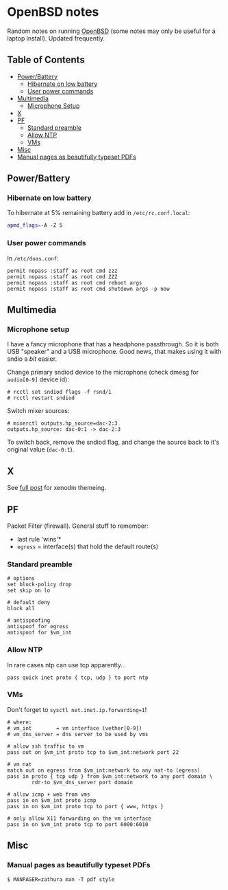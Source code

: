 # OpenBSD notes

Random notes on running [OpenBSD](https://openbsd.org/) (some notes may only be useful for a laptop install). Updated frequently.

## Table of Contents
* [Power/Battery](#Power%2fBattery)
  * [Hibernate on low battery](#Hibernate%20on%20low%20battery)
  * [User power commands](#User%20power%20commands)
* [Multimedia](#Multimedia)
  * [Microphone Setup](#Microphone%20Setup)
* [X](#X)
* [PF](#PF)
  * [Standard preamble](#Standard%20preamble)
  * [Allow NTP](#Allow%20NTP)
  * [VMs](#VMs)
* [Misc](#Misc)
* [Manual pages as beautifully typeset PDFs](#Manual%20pages%20as%20beautifully%20typeset%20PDFs)

## Power/Battery

### Hibernate on low battery

To hibernate at 5% remaining battery add in `/etc/rc.conf.local`:

```bash
apmd_flags=-A -Z 5
```

### User power commands

In `/etc/doas.conf`:

```
permit nopass :staff as root cmd zzz
permit nopass :staff as root cmd ZZZ
permit nopass :staff as root cmd reboot args
permit nopass :staff as root cmd shutdown args -p now
```

## Multimedia

### Microphone setup

I have a fancy microphone that has a headphone passthrough. So it is both USB "speaker" and a USB microphone. Good news, that makes using it with sndio a _bit_ easier.

Change primary sndiod device to the microphone (check dmesg for `audio[0-9]` device id):

```
# rcctl set sndiod flags -f rsnd/1
# rcctl restart sndiod
```

Switch mixer sources:

```
# mixerctl outputs.hp_source=dac-2:3
outputs.hp_source: dac-0:1 -> dac-2:3
```

To switch back, remove the sndiod flag, and change the source back to it's original value (`dac-0:1`).

## X

See [full post](/posts/2021-01-04-xenodm.html) for xenodm themeing.

## PF

Packet Filter (firewall). General stuff to remember:

* last rule 'wins'\*
* `egress` = interface(s) that hold the default route(s)

### Standard preamble

```
# options 
set block-policy drop
set skip on lo

# default deny
block all 

# antispoofing
antispoof for egress
antispoof for $vm_int
```

### Allow NTP

In rare cases ntp can use tcp apparently...

```
pass quick inet proto { tcp, udp } to port ntp
```

### VMs

Don't forget to `sysctl net.inet.ip.forwarding=1`!

```
# where:
# vm_int        = vm interface (vether[0-9])
# vm_dns_server = dns server to be used by vms

# allow ssh traffic to vm
pass out on $vm_int proto tcp to $vm_int:network port 22

# vm nat
match out on egress from $vm_int:network to any nat-to (egress)
pass in proto { tcp udp } from $vm_int:network to any port domain \
        rdr-to $vm_dns_server port domain

# allow icmp + web from vms
pass in on $vm_int proto icmp
pass in on $vm_int proto tcp to port { www, https }

# only allow X11 forwarding on the vm interface
pass in on $vm_int proto tcp to port 6000:6010
```

## Misc

### Manual pages as beautifully typeset PDFs

```console
$ MANPAGER=zathura man -T pdf style
```
